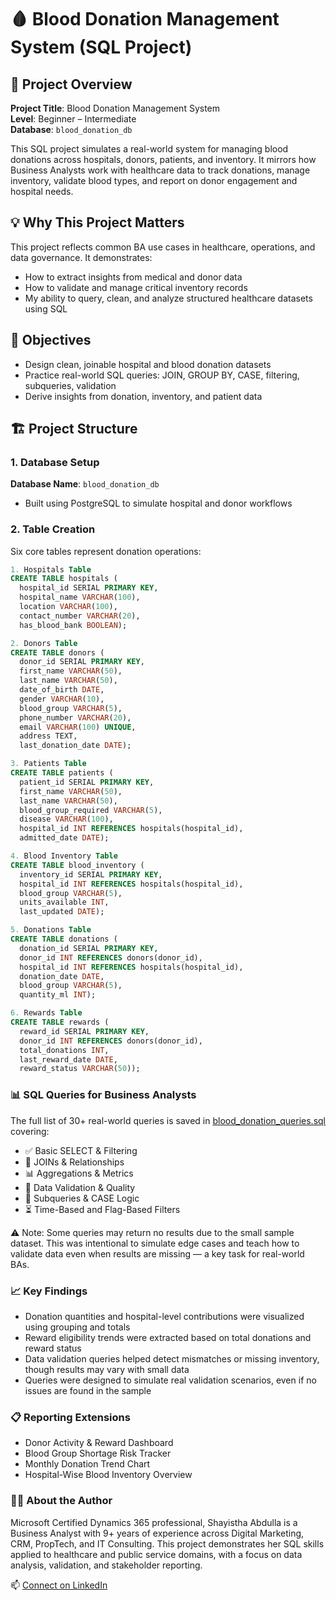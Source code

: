# 🩸 Blood Donation Management System (SQL Project)

## 📌 Project Overview

**Project Title**: Blood Donation Management System  
**Level**: Beginner – Intermediate  
**Database**: `blood_donation_db`

This SQL project simulates a real-world system for managing blood donations across hospitals, donors, patients, and inventory. It mirrors how Business Analysts work with healthcare data to track donations, manage inventory, validate blood types, and report on donor engagement and hospital needs.

## 💡 Why This Project Matters

This project reflects common BA use cases in healthcare, operations, and data governance. It demonstrates:  
- How to extract insights from medical and donor data  
- How to validate and manage critical inventory records  
- My ability to query, clean, and analyze structured healthcare datasets using SQL  

## 🎯 Objectives

- Design clean, joinable hospital and blood donation datasets  
- Practice real-world SQL queries: JOIN, GROUP BY, CASE, filtering, subqueries, validation  
- Derive insights from donation, inventory, and patient data  

## 🏗️ Project Structure

### 1. Database Setup  
**Database Name**: `blood_donation_db`  
- Built using PostgreSQL to simulate hospital and donor workflows

### 2. Table Creation

Six core tables represent donation operations:

```sql
1. Hospitals Table
CREATE TABLE hospitals (
  hospital_id SERIAL PRIMARY KEY,
  hospital_name VARCHAR(100),
  location VARCHAR(100),
  contact_number VARCHAR(20),
  has_blood_bank BOOLEAN);

2. Donors Table
CREATE TABLE donors (
  donor_id SERIAL PRIMARY KEY,
  first_name VARCHAR(50),
  last_name VARCHAR(50),
  date_of_birth DATE,
  gender VARCHAR(10),
  blood_group VARCHAR(5),
  phone_number VARCHAR(20),
  email VARCHAR(100) UNIQUE,
  address TEXT,
  last_donation_date DATE);

3. Patients Table
CREATE TABLE patients (
  patient_id SERIAL PRIMARY KEY,
  first_name VARCHAR(50),
  last_name VARCHAR(50),
  blood_group_required VARCHAR(5),
  disease VARCHAR(100),
  hospital_id INT REFERENCES hospitals(hospital_id),
  admitted_date DATE);

4. Blood Inventory Table
CREATE TABLE blood_inventory (
  inventory_id SERIAL PRIMARY KEY,
  hospital_id INT REFERENCES hospitals(hospital_id),
  blood_group VARCHAR(5),
  units_available INT,
  last_updated DATE);

5. Donations Table
CREATE TABLE donations (
  donation_id SERIAL PRIMARY KEY,
  donor_id INT REFERENCES donors(donor_id),
  hospital_id INT REFERENCES hospitals(hospital_id),
  donation_date DATE,
  blood_group VARCHAR(5),
  quantity_ml INT);

6. Rewards Table
CREATE TABLE rewards (
  reward_id SERIAL PRIMARY KEY,
  donor_id INT REFERENCES donors(donor_id),
  total_donations INT,
  last_reward_date DATE,
  reward_status VARCHAR(50));
```

### 📊 SQL Queries for Business Analysts
The full list of 30+ real-world queries is saved in [blood_donation_queries.sql](https://github.com/shayisthaabdulla/Blood_Donation/blob/main/blood_donation.sql) covering:

- ✅ Basic SELECT & Filtering
- 🔗 JOINs & Relationships
- 📊 Aggregations & Metrics
- 🧹 Data Validation & Quality
- 🧠 Subqueries & CASE Logic
- ⏳ Time-Based and Flag-Based Filters

⚠️ Note: Some queries may return no results due to the small sample dataset. This was intentional to simulate edge cases and teach how to validate data even when results are missing — a key task for real-world BAs.

### 📈 Key Findings

- Donation quantities and hospital-level contributions were visualized using grouping and totals  
- Reward eligibility trends were extracted based on total donations and reward status  
- Data validation queries helped detect mismatches or missing inventory, though results may vary with small data  
- Queries were designed to simulate real validation scenarios, even if no issues are found in the sample

### 📋 Reporting Extensions
- Donor Activity & Reward Dashboard
- Blood Group Shortage Risk Tracker
- Monthly Donation Trend Chart
- Hospital-Wise Blood Inventory Overview

### 👩‍💼 About the Author
Microsoft Certified Dynamics 365 professional, Shayistha Abdulla is a Business Analyst with 9+ years of experience across Digital Marketing, CRM, PropTech, and IT Consulting. This project demonstrates her SQL skills applied to healthcare and public service domains, with a focus on data analysis, validation, and stakeholder reporting.

📫 [Connect on LinkedIn](https://www.linkedin.com/in/shayisthaa/)
